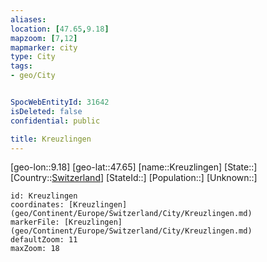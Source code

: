 ```yaml
---
aliases: 
location: [47.65,9.18]
mapzoom: [7,12] 
mapmarker: city 
type: City
tags:
- geo/City


SpocWebEntityId: 31642
isDeleted: false
confidential: public

title: Kreuzlingen
---
```

[geo-lon::9.18]
[geo-lat::47.65]
[name::Kreuzlingen]
[State::]
[Country::[Switzerland](geo/Continent/Europe/Switzerland.md)]
[StateId::]
[Population::]
[Unknown::]


```leaflet
id: Kreuzlingen
coordinates: [Kreuzlingen](geo/Continent/Europe/Switzerland/City/Kreuzlingen.md)
markerFile: [Kreuzlingen](geo/Continent/Europe/Switzerland/City/Kreuzlingen.md)
defaultZoom: 11 
maxZoom: 18
```


